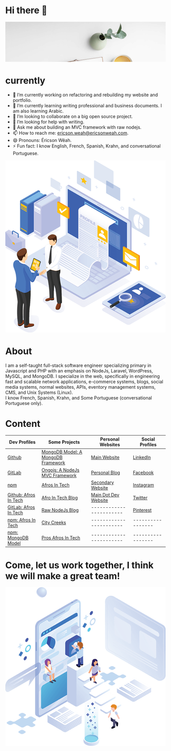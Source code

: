 # Hi there 👋



<p align="center">
  <img src="images/welcome.svg" alt="Sublime's custom image" oncontextmenu="return false;"/>
</p>

# currently 

- 🔭 I’m currently working on refactoring and rebuilding my website and portfolio.
- 🌱 I’m currently learning writing professional and business documents. I am also learning Arabic.
- 👯 I’m looking to collaborate on a big open source project.
- 🤔 I’m looking for help with writing.
- 💬 Ask me about building an MVC framework with raw nodejs.
- 📫 How to reach me: ericson.weah@ericsonweah.com.
- 😄 Pronouns: Éricson Wêah.
- ⚡ Fun fact: I know English, French, Spanish, Krahn, and conversational Portuguese.



<p align="center">
  <img src="images/me.png" alt="Sublime's custom image" oncontextmenu="return false;"/>
</p>

# About
I am a self-taught full-stack software engineer specializing primary in Javascript and PHP with an emphasis on NodeJs, Laravel, WordPress, MySQL, and MongoDB. I specialize in the web, specifically in engineering fast and scalable network applications, e-commerce systems, blogs, social media systems, normal websites, APIs, eventory management systems, CMS, and Unix Systems (Linux). <br />
I know French, Spanish, Krahn, and Some Portuguese (conversational Portuguese only). <br />

# Content
<!-- Makes a bullet point list -->

Dev Profiles | Some Projects | Personal Websites| Social Profiles
--- | --- |----|----|
[Github](https://github.com/ericsonweah) | [MongoDB Model: A MongoDB Framework ](https://www.mongodb-model.com) | [Main Website](https://www.ericsonsweah.com)|[LinkedIn](https://www.linkedin.com/in/ericson-weah-b03600210/)|
[GitLab](https://gitlab.com/ericsonweah) | [Ongojs: A NodeJs MVC Framework](http://ongojs.com/) | [Personal Blog](http://ericsonweah.com)| [Facebook](https://www.facebook.com/Eric.S.Weah)|
[npm](https://www.npmjs.com/~eweah) | [Afros In Tech](http://www.afrosintech.com/) | [Secondary Website](http://www.eweah.com)|[Instagram](https://www.instagram.com/ericsonweah/)
[Github: Afros In Tech](https://github.com/afrosintech) | [Afro In Tech Blog](http://afrosintech.org) | [Main Dot Dev Website](https://www.ericonsweah.dev) | [Twitter](https://twitter.com/EricsonWeah1)
[GitLab: Afros In Tech](https://github.com/afrosintech)| [Raw NodeJs Blog](https://rawnodejs.com/) |  ----------------------- | [Pinterest](https://www.pinterest.com/ericson0669/) |
[npm: Afros In Tech](https://www.npmjs.com/~afrosintech)| [City Creeks](https://www.citycreeks.com) | ----------------------- | ----------------- | -------------- |
[npm: MongoDB Model](https://www.npmjs.com/org/mongodb-model)| [Pros Afros In Tech](https://pros.afrosintech.com) | ----------------------- | ----------------- | -------------- |









# Come, let us work together, I think we will make a great team!

<p align="center">
  <img src="images/come-in-please.png" alt="Sublime's custom image" oncontextmenu="return false;"/>
</p>




   
 




